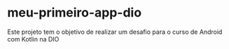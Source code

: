 # meu-primeiro-app-dio
Este projeto tem o objetivo de realizar um desafio para o curso de Android com Kotlin na DIO
